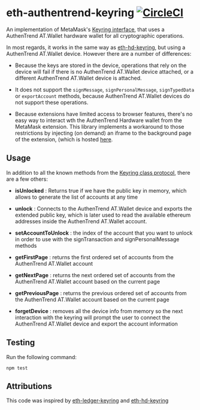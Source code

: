 eth-authentrend-keyring [![CircleCI](https://circleci.com/gh/MetaMask/eth-authentrend-keyring.svg?style=svg)](https://circleci.com/gh/MetaMask/eth-authentrend-keyring)
==================

An implementation of MetaMask's [Keyring interface](https://github.com/MetaMask/eth-simple-keyring#the-keyring-class-protocol), that uses a AuthenTrend AT.Wallet hardware wallet for all cryptographic operations.

In most regards, it works in the same way as
[eth-hd-keyring](https://github.com/MetaMask/eth-hd-keyring), but using a AuthenTrend AT.Wallet
device. However there are a number of differences:

- Because the keys are stored in the device, operations that rely on the device
  will fail if there is no AuthenTrend AT.Wallet device attached, or a different AuthenTrend AT.Wallet device
  is attached.

- It does not support the `signMessage`, `signPersonalMessage`, `signTypedData` or `exportAccount`
  methods, because AuthenTrend AT.Wallet devices do not support these operations.

- Because extensions have limited access to browser features, there's no easy way to interact wth the AuthenTrend Hardware wallet from the MetaMask extension. This library implements a workaround to those restrictions by injecting (on demand) an iframe to the background page of the extension, (which is hosted [here](https://metamask.github.io/eth-authentrend-keyring/index.html).

Usage
-----

In addition to all the known methods from the [Keyring class protocol](https://github.com/MetaMask/eth-simple-keyring#the-keyring-class-protocol),
there are a few others:


- **isUnlocked** : Returns true if we have the public key in memory, which allows to generate the list of accounts at any time

- **unlock** : Connects to the AuthenTrend AT.Wallet device and exports the extended public key, which is later used to read the available ethereum addresses inside the AuthenTrend AT.Wallet account.

- **setAccountToUnlock** : the index of the account that you want to unlock in order to use with the signTransaction and signPersonalMessage methods

- **getFirstPage** : returns the first ordered set of accounts from the AuthenTrend AT.Wallet account

- **getNextPage** : returns the next ordered set of accounts from the AuthenTrend AT.Wallet account based on the current page

- **getPreviousPage** : returns the previous ordered set of accounts from the AuthenTrend AT.Wallet account based on the current page

- **forgetDevice** : removes all the device info from memory so the next interaction with the keyring will prompt the user to connect the AuthenTrend AT.Wallet device and export the account information

Testing
-------
Run the following command:

```
npm test
```



Attributions
-------
This code was inspired by [eth-ledger-keyring](https://github.com/jamespic/eth-ledger-keyring) and [eth-hd-keyring](https://github.com/MetaMask/eth-hd-keyring)
